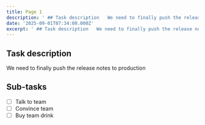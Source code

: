 ```yaml
---
title: Page 1
description: ' ## Task description   We need to finally push the release notes to production   ## Sub-tasks  - [ ] Talk to team - [ ] Convince team - [ ] Buy team d...'
date: '2025-09-01T07:34:00.000Z'
excerpt: ' ## Task description   We need to finally push the release notes to production   ## Sub-tasks  - [ ] Talk to team - [ ] Convince team - [ ] Buy team d...'
---
```


## Task description


We need to finally push the release notes to production


## Sub-tasks

- [ ] Talk to team
- [ ] Convince team
- [ ] Buy team drink
